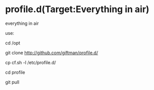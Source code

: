 profile.d(Target:Everything in air)
=========

everything in air

use:

cd /opt

git clone http://github.com/giftman/profile.d/

cp cf.sh -l /etc/profile.d/

cd profile

git pull
